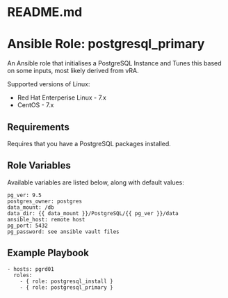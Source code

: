 # README.md
# Ansible Role: postgresql_primary

An Ansible role that initialises a PostgreSQL Instance and Tunes this based on some inputs, most likely derived from vRA. 

Supported versions of Linux:

- Red Hat Enterperise Linux - 7.x
- CentOS - 7.x

## Requirements

Requires that you have a PostgreSQL packages installed.

## Role Variables

Available variables are listed below, along with default values:

    pg_ver: 9.5
    postgres_owner: postgres 
    data_mount: /db
    data_dir: {{ data_mount }}/PostgreSQL/{{ pg_ver }}/data 
    ansible_host: remote host
    pg_port: 5432 
    pg_password: see ansible vault files 

## Example Playbook

    - hosts: pgrd01
      roles:
        - { role: postgresql_install }
        - { role: postgresql_primary }
